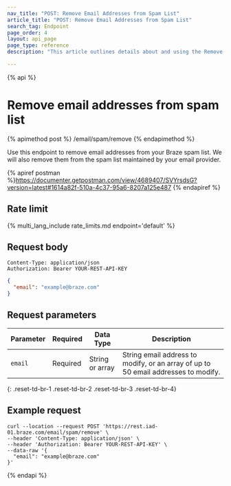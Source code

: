 ```yaml
---
nav_title: "POST: Remove Email Addresses from Spam List"
article_title: "POST: Remove Email Addresses from Spam List"
search_tag: Endpoint
page_order: 4
layout: api_page
page_type: reference
description: "This article outlines details about and using the Remove Email Addresses from the Spam List Braze endpoint."

---
```

{% api %}
# Remove email addresses from spam list
{% apimethod post %}
/email/spam/remove
{% endapimethod %}

Use this endpoint to remove email addresses from your Braze spam list. We will also remove them from the spam list maintained by your email provider.

{% apiref postman %}https://documenter.getpostman.com/view/4689407/SVYrsdsG?version=latest#1614a82f-510a-4c37-95a6-8207a125e487 {% endapiref %}

## Rate limit

{% multi_lang_include rate_limits.md endpoint='default' %}

## Request body
```
Content-Type: application/json
Authorization: Bearer YOUR-REST-API-KEY
```

```json
{
  "email": "example@braze.com"
}
```

## Request parameters

| Parameter | Required | Data Type | Description |
| ----------|-----------| --------|------- |
| `email` | Required | String or array | String email address to modify, or an array of up to 50 email addresses to modify. |
{: .reset-td-br-1 .reset-td-br-2 .reset-td-br-3  .reset-td-br-4}

## Example request
```
curl --location --request POST 'https://rest.iad-01.braze.com/email/spam/remove' \
--header 'Content-Type: application/json' \
--header 'Authorization: Bearer YOUR-REST-API-KEY' \
--data-raw '{
  "email": "example@braze.com"
}'
```
{% endapi %}
